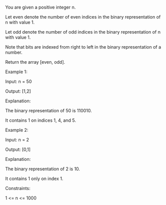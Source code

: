 You are given a positive integer n.

Let even denote the number of even indices in the binary representation of n with value 1.

Let odd denote the number of odd indices in the binary representation of n with value 1.

Note that bits are indexed from right to left in the binary representation of a number.

Return the array [even, odd].

 

Example 1:

Input: n = 50

Output: [1,2]

Explanation:

The binary representation of 50 is 110010.

It contains 1 on indices 1, 4, and 5.

Example 2:

Input: n = 2

Output: [0,1]

Explanation:

The binary representation of 2 is 10.

It contains 1 only on index 1.

 

Constraints:

1 <= n <= 1000
